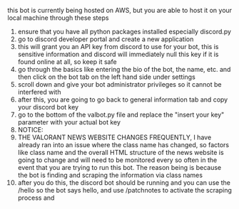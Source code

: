this bot is currently being hosted on AWS, but you are able to host it on your local machine through these steps

1. ensure that you have all python packages installed especially discord.py
2. go to discord developer portal and create a new application
3. this will grant you an API key from discord to use for your bot, this is sensitive information and discord will immediately null this key if it is found online at all, so keep it safe
4. go through the basics like entering the bio of the bot, the name, etc. and then click on the bot tab on the left hand side under settings
5. scroll down and give your bot administrator privileges so it cannot be interfered with
6. after this, you are going to go back to general information tab and copy your discord bot key
7. go to the bottom of the valbot.py file and replace the "insert your key" parameter with your actual bot key
8. NOTICE:
9. THE VALORANT NEWS WEBSITE CHANGES FREQUENTLY, I have already ran into an issue where the class name has changed, so factors like class name and the overall HTML structure of the news website is going to change and will need to be monitored every so often in the event that you are trying to run this bot. The reason being is because the bot is finding and scraping the information via class names
10. after you do this, the discord bot should be running and you can use the /hello so the bot says hello, and use /patchnotes to activate the scraping process and

